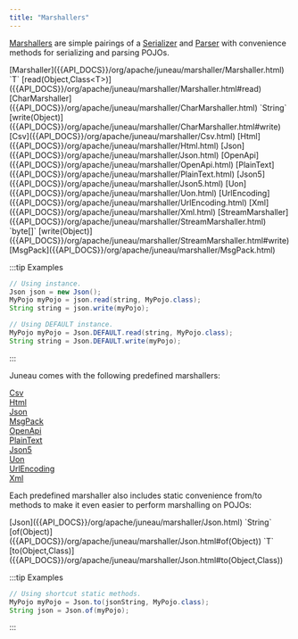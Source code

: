 ```yaml
---
title: "Marshallers"
---
```


[Marshallers]({{API_DOCS}}/org/apache/juneau/marshaller/Marshaller.html) are simple pairings of a [Serializer]({{API_DOCS}}/org/apache/juneau/serializer/Serializer.html) 
and [Parser]({{API_DOCS}}/org/apache/juneau/parser/Parser.html) with convenience methods for serializing and parsing
POJOs.

<tree>
<node-0><java-abstract-class>[Marshaller]({{API_DOCS}}/org/apache/juneau/marshaller/Marshaller.html)</java-abstract-class></node-0>
<node-1><java-method>`T` [read(Object,Class&lt;T&gt;)]({{API_DOCS}}/org/apache/juneau/marshaller/Marshaller.html#read)</java-method></node-1>
<node-2><java-abstract-class>[CharMarshaller]({{API_DOCS}}/org/apache/juneau/marshaller/CharMarshaller.html)</java-abstract-class></node-2>
<node-3><java-method>`String` [write(Object)]({{API_DOCS}}/org/apache/juneau/marshaller/CharMarshaller.html#write)</java-method></node-3>
<node-4><javac-class>[Csv]({{API_DOCS}}/org/apache/juneau/marshaller/Csv.html)</javac-class> <javac-class>[Html]({{API_DOCS}}/org/apache/juneau/marshaller/Html.html)</javac-class> <javac-class>[Json]({{API_DOCS}}/org/apache/juneau/marshaller/Json.html)</javac-class> <javac-class>[OpenApi]({{API_DOCS}}/org/apache/juneau/marshaller/OpenApi.html)</javac-class> <javac-class>[PlainText]({{API_DOCS}}/org/apache/juneau/marshaller/PlainText.html)</javac-class> <javac-class>[Json5]({{API_DOCS}}/org/apache/juneau/marshaller/Json5.html)</javac-class> <javac-class>[Uon]({{API_DOCS}}/org/apache/juneau/marshaller/Uon.html)</javac-class> <javac-class>[UrlEncoding]({{API_DOCS}}/org/apache/juneau/marshaller/UrlEncoding.html)</javac-class> <javac-class>[Xml]({{API_DOCS}}/org/apache/juneau/marshaller/Xml.html)</javac-class></node-4>
<node-2><java-abstract-class>[StreamMarshaller]({{API_DOCS}}/org/apache/juneau/marshaller/StreamMarshaller.html)</java-abstract-class></node-2>
<node-3><java-method>`byte[]` [write(Object)]({{API_DOCS}}/org/apache/juneau/marshaller/StreamMarshaller.html#write)</java-method></node-3>
<node-4><javac-class>[MsgPack]({{API_DOCS}}/org/apache/juneau/marshaller/MsgPack.html)</javac-class></node-4>
</tree>

:::tip Examples
```java
// Using instance.
Json json = new Json();
MyPojo myPojo = json.read(string, MyPojo.class);
String string = json.write(myPojo);
```

```java
// Using DEFAULT instance.
MyPojo myPojo = Json.DEFAULT.read(string, MyPojo.class);
String string = Json.DEFAULT.write(myPojo);
```
:::

Juneau comes with the following predefined marshallers:

<java-class>[Csv]({{API_DOCS}}/org/apache/juneau/marshaller/Csv.html)</java-class>  
<java-class>[Html]({{API_DOCS}}/org/apache/juneau/marshaller/Html.html)</java-class>  
<java-class>[Json]({{API_DOCS}}/org/apache/juneau/marshaller/Json.html)</java-class>  
<java-class>[MsgPack]({{API_DOCS}}/org/apache/juneau/marshaller/MsgPack.html)</java-class>  
<java-class>[OpenApi]({{API_DOCS}}/org/apache/juneau/marshaller/OpenApi.html)</java-class>  
<java-class>[PlainText]({{API_DOCS}}/org/apache/juneau/marshaller/PlainText.html)</java-class>  
<java-class>[Json5]({{API_DOCS}}/org/apache/juneau/marshaller/Json5.html)</java-class>  
<java-class>[Uon]({{API_DOCS}}/org/apache/juneau/marshaller/Uon.html)</java-class>  
<java-class>[UrlEncoding]({{API_DOCS}}/org/apache/juneau/marshaller/UrlEncoding.html)</java-class>  
<java-class>[Xml]({{API_DOCS}}/org/apache/juneau/marshaller/Xml.html)</java-class>  

Each predefined marshaller also includes static convenience from/to methods to make it even easier to perform
marshalling on POJOs:

<tree>
<node-0><java-class>[Json]({{API_DOCS}}/org/apache/juneau/marshaller/Json.html)</java-class></node-0>
<node-1><java-method>`String` [of(Object)]({{API_DOCS}}/org/apache/juneau/marshaller/Json.html#of(Object))</java-method></node-1>
<node-1><java-method>`T` [to(Object,Class)]({{API_DOCS}}/org/apache/juneau/marshaller/Json.html#to(Object,Class))</java-method></node-1>
</tree>

:::tip Examples
```java
// Using shortcut static methods.
MyPojo myPojo = Json.to(jsonString, MyPojo.class);
String json = Json.of(myPojo);
```
:::